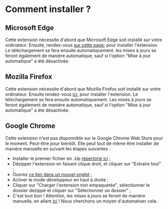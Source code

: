 # Comment installer ?

## Microsoft Edge
Cette extension nécessite d'abord que Microsoft Edge soit installé sur votre ordinateur. Ensuite, rendez-vous [sur cette page](https://microsoftedge.microsoft.com/addons/detail/ifsd-search/lnnnhcekoadbpkajldhdljgfdjgggaga); pour installer l'extension. Le téléchargement se fera ensuite automatiquement. les mises à jours se feront également de manière automatique, sauf si l'option "Mise à jour automatique" a été désactivée.

## Mozilla Firefox
Cette extension nécessite d'abord que Mozilla Firefox soit installé sur votre ordinateur. Ensuite rendez-vous [ici](https://addons.mozilla.org/fr/firefox/addon/ifsd-search/), pour installer l'extension. Le téléchargement se fera ensuite automatiquement. Les mises à jours se feront également de manière automatique, sauf si l'option "Mise à jour automatique" a été désactivée.

## Google Chrome
Cette extension n'est pas disponnible sur le Google Chrome Web Store pour le moment. Peut-être pour bientôt. Elle peut tout de même être installer de manière manuelle en suivant les étapes suivantes :
- Installer le premier fichier en .zip [répertorié ici](https://github.com/Florian-COLLIN/ifsd_chrome_edge/releases/latest) ;
- Dézipper l'extension en faisant clique droit, et cliquer sur "Extraire tout" ;
- Ouvrez [ce lien dans un nouvel onglet](chrome://extensions/) ;
- Activer le mode développeur en haut à droite ;
- Cliquer sur "Charger l'extension non empaquetée", sélectionner le dossier dézippé et cliquer sur "Sélectionner un dossier" ;
- C'est tout bon ! Attention, les mises à jours se feront de manière manuelle, en allant [ici](https://github.com/Florian-COLLIN/ifsd_chrome_edge/releases) ! Nous cherchons un moyen d'automatiser cela.

